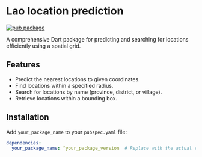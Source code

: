 # Lao location prediction

[![pub package](https://img.shields.io/pub/v/your_package_name.svg?style=flat-square)](https://pub.dev/packages/your_package_name)

A comprehensive Dart package for predicting and searching for locations efficiently using a spatial grid.

## Features

* Predict the nearest locations to given coordinates.
* Find locations within a specified radius.
* Search for locations by name (province, district, or village).
* Retrieve locations within a bounding box.

## Installation

Add `your_package_name` to your `pubspec.yaml` file:

```yaml
dependencies:
  your_package_name: ^your_package_version  # Replace with the actual version